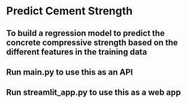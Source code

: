 # Predict Cement Strength
## To build a regression model to predict the concrete compressive strength based on the different features in the training data
## Run main.py to use this as an API
## Run streamlit_app.py to use this as a web app




